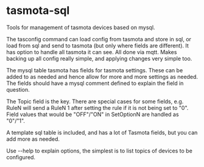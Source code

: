 # tasmota-sql

Tools for management of tasmota devices based on mysql.

The tasconfig command can load config from tasmota and store in sql, or load from sql and send to tasmota (but only where fields are different). It has option to handle all tasmota it can see. All done via mqtt. Makes backing up all config really simple, and applying changes very simple too.

The mysql table tasmota has fields for tasmota settings. These can be added to as needed and hence allow for more and more settings as needed. The fields should have a mysql comment defined to explain the field in question.

The Topic field is the key. There are special cases for some fields, e.g. RuleN will send a RuleN 1 after setting the rule if it is not being set to "0". Field values that would be "OFF"/"ON" in SetOptionN are handled as "0"/"1".

A template sql table is included, and has a lot of Tasmota fields, but you can add more as needed.

Use --help to explain options, the simplest is to list topics of devices to be configured.
